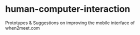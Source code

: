 # human-computer-interaction
Prototypes &amp; Suggestions on improving the mobile interface of when2meet.com
